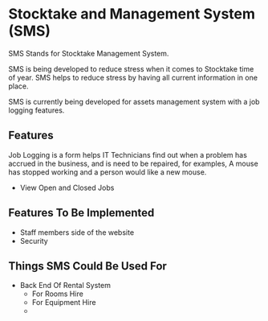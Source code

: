 # Stocktake and Management System (SMS)

SMS Stands for Stocktake Management System.

SMS is being developed to reduce stress when it comes to Stocktake time of year. SMS helps to reduce stress by having all current information in one place.

SMS is currently being developed for assets management system with a job logging features.
## Features
Job Logging is a form helps IT Technicians find out when a problem has accrued in the business, and is need to be repaired, for examples, A mouse has stopped working and a person would like a new mouse.  
  * View Open and Closed Jobs

## Features To Be Implemented
  * Staff members side of the website
  * Security

## Things SMS Could Be Used For
  * Back End Of Rental System
    * For Rooms Hire
    * For Equipment Hire
    *
